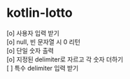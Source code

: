 # kotlin-lotto

[o] 사용자 입력 받기<br/>
[o] null, 빈 문자열 시 0 리턴<br/>
[o] 단일 숫자 출력<br/>
[o] 지정된 delimiter로 자르고 각 숫자 더하기<br/>
[ ] 특수 delimiter 입력 받기<br/>
